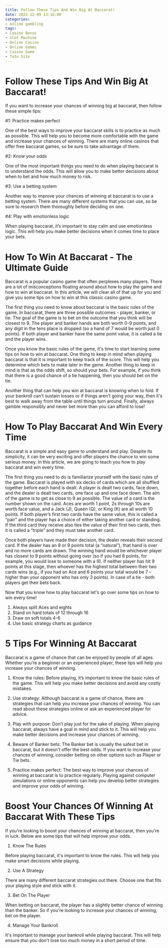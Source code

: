 ```yaml
---
title: Follow These Tips And Win Big At Baccarat!
date: 2022-12-09 13:16:09
categories:
- online gambling
tags:
- Casino Bonus
- Slot Machine
- Online Casino
- Online Games
- Casino Game
- Toto Site
---
```



#  Follow These Tips And Win Big At Baccarat!

If you want to increase your chances of winning big at baccarat, then follow these simple tips:

#1: Practice makes perfect

One of the best ways to improve your baccarat skills is to practice as much as possible. This will help you to become more comfortable with the game and increase your chances of winning. There are many online casinos that offer free baccarat games, so be sure to take advantage of them.

#2: Know your odds

One of the most important things you need to do when playing baccarat is to understand the odds. This will allow you to make better decisions about when to bet and how much money to risk.

#3: Use a betting system

Another way to improve your chances of winning at baccarat is to use a betting system. There are many different systems that you can use, so be sure to research them thoroughly before deciding on one.

#4: Play with emotionless logic

When playing baccarat, it’s important to stay calm and use emotionless logic. This will help you make better decisions when it comes time to place your bets.

#  How To Win At Baccarat - The Ultimate Guide

Baccarat is a popular casino game that often perplexes many players. There are a lot of misconceptions floating around about how to play the game and how to win at baccarat. In this article, we will clear all of that up for you and give you some tips on how to win at this classic casino game.

The first thing you need to know about baccarat is the basic rules of the game. In baccarat, there are three possible outcomes - player, banker, or tie. The goal of the game is to bet on the outcome that you think will be closest to 9. The player and banker hands are both worth 0-9 points, and any digit in the tens place is dropped (so a hand of 7 would be worth just 0 points). If both player and banker have the same point value, it is called a tie and the player wins.

Once you know the basic rules of the game, it's time to start learning some tips on how to win at baccarat. One thing to keep in mind when playing baccarat is that it is important to keep track of the score. This will help you determine which bets to make later in the game. Another thing to keep in mind is that as the odds shift, so should your bets. For example, if you think that there is a good chance of a tie happening, then you should bet on the tie.

Another thing that can help you win at baccarat is knowing when to fold. If your bankroll can't sustain losses or if things aren't going your way, then it's best to walk away from the table until things turn around. Finally, always gamble responsibly and never bet more than you can afford to lose!

#  How To Play Baccarat And Win Every Time

Baccarat is a simple and easy game to understand and play. Despite its simplicity, it can be very exciting and offer players the chance to win some serious money. In this article, we are going to teach you how to play baccarat and win every time.

The first thing you need to do is familiarize yourself with the basic rules of the game. Baccarat is played with six decks of cards which are all shuffled together before each hand is dealt. A player is dealt two cards, face down, and the dealer is dealt two cards, one face up and one face down. The aim of the game is to get as close to 9 as possible. The value of a card is the number shown on the card. Aces are worth 1 point, 2s through 10s are worth face value, and a Jack (J), Queen (Q), or King (K) are all worth 10 points. If both player’s first two cards have the same value, this is called a “pair” and the player has a choice of either taking another card or standing. If the third card they receive also ties the value of their first two cards, then it is called a “triple” and they must take another card.

Once both players have made their decision, the dealer reveals their second card. If the dealer has an 8 or 9 points total (a “natural”), that hand is over and no more cards are drawn. The winning hand would be whichever player has closest to 9 points without going over (so if you had 8 points, for example, you would lose to someone with a 9). If neither player has hit 9 points at this stage, then whoever has the highest total between their two cards wins (e.g., if you had an Ace and 6 points your total would be 7 – higher than your opponent who has only 3 points). In case of a tie - both players get their bets back.

 
Now that you know how to play baccarat let's go over some tips on how to win every time!

1) Always split Aces and eights
2) Stand on hard totals of 12 through 16
3) Draw on soft totals 4-6
4) Use basic strategy charts as guidance

#  5 Tips For Winning At Baccarat

Baccarat is a game of chance that can be enjoyed by people of all ages. Whether you’re a beginner or an experienced player, these tips will help you increase your chances of winning.

1. Know the rules: Before playing, it’s important to know the basic rules of the game. This will help you make better decisions and avoid any costly mistakes.

2. Use strategy: Although baccarat is a game of chance, there are strategies that can help you increase your chances of winning. You can read about these strategies online or ask an experienced player for advice.

3. Play with purpose: Don’t play just for the sake of playing. When playing baccarat, always have a goal in mind and stick to it. This will help you make better decisions and increase your chances of winning.

4. Beware of Banker bets: The Banker bet is usually the safest bet in baccarat, but it doesn’t offer the best odds. If you want to increase your chances of winning, consider betting on other options such as Player or Tie bets.

5. Practice makes perfect: The best way to improve your chances of winning at baccarat is to practice regularly. Playing against computer simulations or online opponents can help you develop better strategies and improve your odds of winning.

#  Boost Your Chances Of Winning At Baccarat With These Tips

If you're looking to boost your chances of winning at baccarat, then you're in luck. Below are some tips that will help improve your odds.

1. Know The Rules

Before playing baccarat, it's important to know the rules. This will help you make smart decisions while playing.

2. Use A Strategy

There are many different baccarat strategies out there. Choose one that fits your playing style and stick with it.

3. Bet On The Player

When betting on baccarat, the player has a slightly better chance of winning than the banker. So if you're looking to increase your chances of winning, bet on the player.

4. Manage Your Bankroll

It's important to manage your bankroll while playing baccarat. This will help ensure that you don't lose too much money in a short period of time.